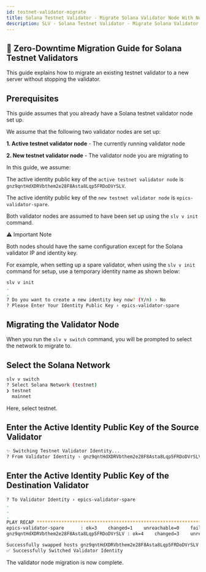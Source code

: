 ```yaml
---
id: testnet-validator-migrate
title: Solana Testnet Validator - Migrate Solana Validator Node With No Downtime
description: SLV - Solana Testnet Validator - Migrate Solana Validator Node With No Downtime
---
```


## 🚀 Zero-Downtime Migration Guide for Solana Testnet Validators

This guide explains how to migrate an existing testnet validator to a new server without stopping the validator.

## Prerequisites

This guide assumes that you already have a Solana testnet validator node set up.

We assume that the following two validator nodes are set up:

**1. Active testnet validator node** - The currently running validator node

**2. New testnet validator node** - The validator node you are migrating to

In this guide, we assume:

The active identity public key of the `active testnet validator node` is `gnz9qntHdXDRVbthem2e28F8Asta8Lqp5FRDoDVrSLV`.

The active identity public key of the `new testnet validator node` is `epics-validator-spare`.

Both validator nodes are assumed to have been set up using the `slv v init` command.

⚠️ Important Note

Both nodes should have the same configuration except for the Solana validator IP and identity key.

For example, when setting up a spare validator,
when using the `slv v init` command for setup,
use a temporary identity name as shown below:

```bash
slv v init
.
.
? Do you want to create a new identity key now? (Y/n) › No
? Please Enter Your Identity Public Key › epics-validator-spare
```

## Migrating the Validator Node

When you run the `slv v switch` command, you will be prompted to select the network to migrate to.

## Select the Solana Network

```bash
slv v switch
? Select Solana Network (testnet)
❯ testnet
  mainnet
```

Here, select testnet.

## Enter the Active Identity Public Key of the Source Validator

```bash
✨ Switching Testnet Validator Identity...
? From Validator Identity › gnz9qntHdXDRVbthem2e28F8Asta8Lqp5FRDoDVrSLV
```

## Enter the Active Identity Public Key of the Destination Validator

```bash
? To Validator Identity › epics-validator-spare
.
.
.
PLAY RECAP **************************************************************************************************
epics-validator-spare      : ok=3    changed=1    unreachable=0    failed=0    skipped=2    rescued=0    ignored=0   
gnz9qntHdXDRVbthem2e28F8Asta8Lqp5FRDoDVrSLV : ok=4    changed=3    unreachable=0    failed=0    skipped=1    rescued=0    ignored=0   

Successfully swapped hosts gnz9qntHdXDRVbthem2e28F8Asta8Lqp5FRDoDVrSLV and epics-validator-spare in testnet_validators
✅ Successfully Switched Validator Identity
```

The validator node migration is now complete.
